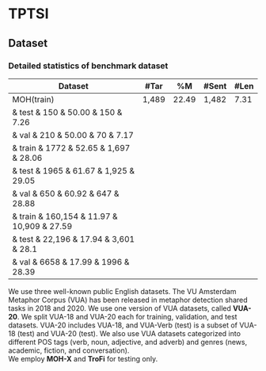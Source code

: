 # TPTSI

## Dataset

### Detailed statistics of benchmark dataset

| Dataset         | #Tar    | %M   | #Sent  | #Len    |
|-----------------|---------|------|--------|---------|
| MOH(train) | 1,489   |22.49 | 1,482  | 7.31 |
& test  & 150     & 50.00 & 150    & 7.26 |
& val  & 210     & 50.00    & 70    & 7.17 |
& train & 1772    & 52.65 & 1,697  & 28.06 |
& test  & 1965    & 61.67 & 1,925  & 29.05 |
& val  & 650     & 60.92    & 647    & 28.88 |
& train & 160,154 & 11.97 & 10,909 & 27.59 |
& test  & 22,196  & 17.94 & 3,601  & 28.1|
& val  & 6658     & 17.99    & 1996    & 28.39 |


We use three well-known public English datasets. The VU Amsterdam Metaphor Corpus (VUA) has been released in metaphor detection shared tasks in 2018 and 2020. We use one version of VUA datasets, called <b>VUA-20</b>. We split VUA-18 and VUA-20 each for training, validation, and test datasets. VUA-20 includes VUA-18, and VUA-Verb (test) is a subset of VUA-18 (test) and VUA-20 (test). We also use VUA datasets categorized into different POS tags (verb, noun, adjective, and adverb) and genres (news, academic, fiction, and conversation).<br>
We employ <b>MOH-X</b> and <b>TroFi</b> for testing only. 
